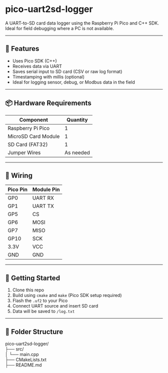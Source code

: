 # pico-uart2sd-logger

A UART-to-SD card data logger using the Raspberry Pi Pico and C++ SDK.  
Ideal for field debugging where a PC is not available.

---

## 🔧 Features

- Uses Pico SDK (C++)
- Receives data via UART
- Saves serial input to SD card (CSV or raw log format)
- Timestamping with millis (optional)
- Ideal for logging sensor, debug, or Modbus data in the field

---

## 📦 Hardware Requirements

| Component            | Quantity |
|----------------------|----------|
| Raspberry Pi Pico    | 1        |
| MicroSD Card Module  | 1        |
| SD Card (FAT32)      | 1        |
| Jumper Wires         | As needed |

---

## 🔌 Wiring

| Pico Pin | Module Pin |
|----------|------------|
| GP0      | UART RX    |
| GP1      | UART TX    |
| GP5      | CS         |
| GP6      | MOSI       |
| GP7      | MISO       |
| GP10     | SCK        |
| 3.3V     | VCC        |
| GND      | GND        |

---

## 🚀 Getting Started

1. Clone this repo
2. Build using `cmake` and `make` (Pico SDK setup required)
3. Flash the `.uf2` to your Pico
4. Connect UART source and insert SD card
5. Data will be saved to `/log.txt`

---

## 📂 Folder Structure

pico-uart2sd-logger/<br>
├── src/<br>
│ └── main.cpp<br>
├── CMakeLists.txt<br>
├── README.md<br>
